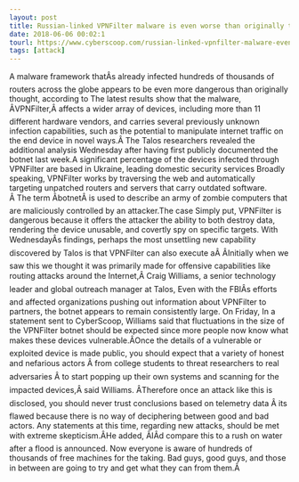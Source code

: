 ```yaml
---
layout: post
title: Russian-linked VPNFilter malware is even worse than originally thought, new research suggests
date: 2018-06-06 00:02:1
tourl: https://www.cyberscoop.com/russian-linked-vpnfilter-malware-even-worse-originally-thought-new-research-suggests/?category_news=technology
tags: [attack]
---
```

A malware framework thatÂs already infected hundreds of thousands of routers across the globe appears to be even more dangerous than originally thought, according to The latest results show that the malware, ÂVPNFilter,Â affects a wider array of devices, including more than 11 different hardware vendors, and carries several previously unknown infection capabilities, such as the potential to manipulate internet traffic on the end device in novel ways.Â The Talos researchers revealed the additional analysis Wednesday after having first publicly documented the botnet last week.A significant percentage of the devices infected through VPNFilter are based in Ukraine, leading domestic security services Broadly speaking, VPNFilter works by traversing the web and automatically targeting unpatched routers and servers that carry outdated software. Â The term ÂbotnetÂ is used to describe an army of zombie computers that are maliciously controlled by an attacker.The case Simply put, VPNFilter is dangerous because it offers the attacker the ability to both destroy data, rendering the device unusable, and covertly spy on specific targets. With WednesdayÂs findings, perhaps the most unsettling new capability discovered by Talos is that VPNFilter can also execute aÂ ÂInitially when we saw this we thought it was primarily made for offensive capabilities like routing attacks around the Internet,Â Craig Williams, a senior technology leader and global outreach manager at Talos, Even with the FBIÂs efforts and affected organizations pushing out information about VPNFilter to partners, the botnet appears to remain consistently large. On Friday, In a statement sent to CyberScoop, Williams said that fluctuations in the size of the VPNFilter botnet should be expected since more people now know what makes these devices vulnerable.ÂOnce the details of a vulnerable or exploited device is made public, you should expect that a variety of honest and nefarious actors Â from college students to threat researchers to real adversaries Â to start popping up their own systems and scanning for the impacted devices,Â said Williams. ÂTherefore once an attack like this is disclosed, you should never trust conclusions based on telemetry data Â its flawed because there is no way of deciphering between good and bad actors. Any statements at this time, regarding new attacks, should be met with extreme skepticism.ÂHe added, ÂIÂd compare this to a rush on water after a flood is announced. Now everyone is aware of hundreds of thousands of free machines for the taking. Bad guys, good guys, and those in between are going to try and get what they can from them.Â